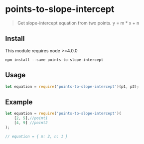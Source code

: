 # points-to-slope-intercept

> Get slope-intercept equation from two points.
> y = m * x + n

## Install

This module requires node >=4.0.0

```
npm install --save points-to-slope-intercept
```

## Usage

```js
let equation = require('points-to-slope-intercept')(p1, p2);
```

## Example

```js
let equation = require('points-to-slope-intercept')(
    [2, 5],//point1
    [4, 9] //point2
);

// equation = { m: 2, n: 1 }
```

